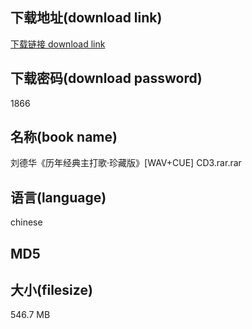 ## 下载地址(download link)
[下载链接 download link](https://tutu365.netlify.app/?s=%E5%88%98%E5%BE%B7%E5%8D%8E%E3%80%8A%E5%8E%86%E5%B9%B4%E7%BB%8F%E5%85%B8%E4%B8%BB%E6%89%93%E6%AD%8C%C2%B7%E7%8F%8D%E8%97%8F%E7%89%88%E3%80%8B%5BWAV%2BCUE%5D+CD3.rar)

## 下载密码(download password)
1866

## 名称(book name)
刘德华《历年经典主打歌·珍藏版》[WAV+CUE] CD3.rar.rar

## 语言(language)
chinese

## MD5


## 大小(filesize)
546.7 MB
